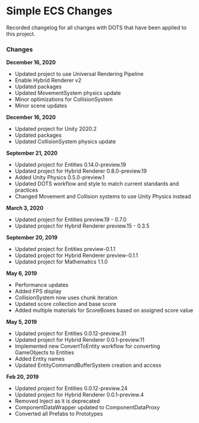# Simple ECS Changes

Recorded changelog for all changes with DOTS that have been applied to this project.

### Changes

**December 16, 2020**
- Updated project to use Universal Rendering Pipeline
- Enable Hybrid Renderer v2
- Updated packages
- Updated MovementSystem physics update
- Minor optimizations for CollisionSystem
- Minor scene updates

**December 16, 2020**
- Updated project for Unity 2020.2
- Updated packages
- Updated CollisionSystem physics update

**September 21, 2020**
- Updated project for Entities 0.14.0-preview.19
- Updated project for Hybrid Renderer 0.8.0-preview.19
- Added Unity Physics 0.5.0-preview.1
- Updated DOTS workflow and style to match current standards and practices
- Changed Movement and Collision systems to use Unity Physics instead

**March 3, 2020**
- Updated project for Entities preview.19 - 0.7.0
- Updated project for Hybrid Renderer preview.15 - 0.3.5

**September 20, 2019**
- Updated project for Entities preview-0.1.1
- Updated project for Hybrid Renderer preview-0.1.1
- Updated project for Mathematics 1.1.0

**May 6, 2019**
- Performance updates
- Added FPS display
- CollisionSystem now uses chunk iteration
- Updated score collection and base score
- Added multiple materials for ScoreBoxes based on assigned score value

**May 5, 2019**
- Updated project for Entities 0.0.12-preview.31
- Updated project for Hybrid Renderer 0.0.1-preview.11
- Implemented new ConvertToEntity workflow for converting GameObjects to Entities
- Added Entity names
- Updated EntityCommandBufferSystem creation and access

**Feb 20, 2019**
- Updated project for Entities 0.0.12-preview.24
- Updated project for Hybrid Renderer 0.0.1-preview.4
- Removed Inject as it is deprecated
- ComponentDataWrapper updated to ComponentDataProxy
- Converted all Prefabs to Prototypes
